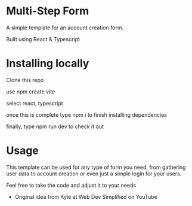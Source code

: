 # Multi-Step Form

A simple template for an account creation form.

Built using React & Typescript

# Installing locally

Clone this repo

use npm create vite

select react, typescript

once this is complete type npm i to finish installing dependencies

finally, type npm run dev to check it out

# Usage

This template can be used for any type of form you need, from gathering user data to account creation or even just a simple login for your users.

Feel free to take the code and adjust it to your needs

- Original idea from Kyle at Web Dev Simplified on YouTube